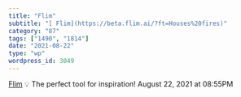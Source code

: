 ```yaml
---
title: "Flim"
subtitle: "[ Flim](https://beta.flim.ai/?ft=Houses%20fires)"
category: "87"
tags: ["1490", "1814"]
date: "2021-08-22"
type: "wp"
wordpress_id: 3049
---
```

[ Flim](https://beta.flim.ai/?ft=Houses%20fires)
 💡 The perfect tool for inspiration!
August 22, 2021 at 08:55PM